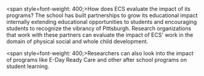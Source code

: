 <span style=font-weight: 400;>How does ECS evaluate the impact of its programs? The school has built partnerships to grow its educational impact internally extending educational opportunities to students and encouraging students to recognize the vibrancy of Pittsburgh. Research organizations that work with these partners can evaluate the impact of ECS' work in the domain of physical social and whole child development.</span>

<span style=font-weight: 400;>Researchers can also look into the impact of programs like E-Day Ready Care and other after school programs on student learning.</span>